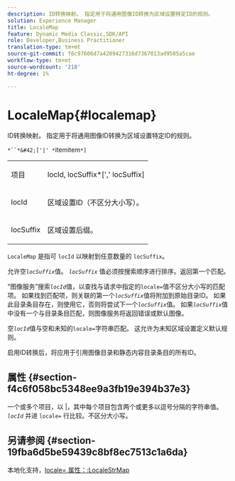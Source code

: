 ```yaml
---
description: ID转换映射。 指定用于将通用图像ID转换为区域设置特定ID的规则。
solution: Experience Manager
title: LocaleMap
feature: Dynamic Media Classic,SDK/API
role: Developer,Business Practitioner
translation-type: tm+mt
source-git-commit: f6c97606d7a4209427316d7367013ad9585a5cae
workflow-type: tm+mt
source-wordcount: '218'
ht-degree: 1%

---
```



# LocaleMap{#localemap}

ID转换映射。 指定用于将通用图像ID转换为区域设置特定ID的规则。

`*``*&#42;['|' *`itemitem`*]`

<table id="simpletable_A6DD1A28F8ED4178A8ADDB2F3AEFC402"> 
 <tr class="strow"> 
  <td class="stentry"> <p><span class="varname"> 项目</span> </p></td> 
  <td class="stentry"> <p><span class="varname"> locId</span>,<span class="varname"> locSuffix</span>*[','<span class="varname"> locSuffix</span>] </p></td> 
 </tr> 
 <tr class="strow"> 
  <td class="stentry"> <p><span class="varname"> locId</span> </p></td> 
  <td class="stentry"> <p>区域设置ID（不区分大小写）。 </p></td> 
 </tr> 
 <tr class="strow"> 
  <td class="stentry"> <p><span class="varname"> locSuffix</span> </p></td> 
  <td class="stentry"> <p>区域设置后缀。 </p></td> 
 </tr> 
</table>

`LocaleMap` 是指可 `locId` 以映射到任意数量的 `locSuffix`。

允许空&#x200B;*`locSuffix`*&#x200B;值。 *`locSuffix`* 值必须按搜索顺序进行排序。返回第一个匹配。

“图像服务”搜索&#x200B;*`locId`*&#x200B;值，以查找与请求中指定的`locale=`值不区分大小写的匹配项。 如果找到匹配项，则关联的第一个&#x200B;*`locSuffix`*&#x200B;值将附加到原始目录ID。 如果此目录条目存在，则使用它，否则将尝试下一个&#x200B;*`locSuffix`*&#x200B;值。 如果&#x200B;*`locSuffix`*&#x200B;值中没有一个与目录条目匹配，则图像服务将返回错误或默认图像。

空&#x200B;*`locId`*&#x200B;值与空和未知的`locale=`字符串匹配。 这允许为未知区域设置定义默认规则。

启用ID转换后，将应用于引用图像目录和静态内容目录条目的所有ID。

## 属性 {#section-f4c6f058bc5348ee9a3fb19e394b37e3}

一个或多个项目，以 |，其中每个项目包含两个或更多以逗号分隔的字符串值。 *`locId`* 并进 `locale=` 行比较。不区分大小写。

## 另请参阅 {#section-19fba6d5be59439c8bf8ec7513c1a6da}

本地化支持，[locale=](../../../../../is-api/http-ref/image-serving-api-ref/c-http-protocol-reference/c-command-reference/r-locale.md#reference-8a846b2fbc004a12821b956ed3b25cfb),[属性：:LocaleStrMap](../../../../../is-api/image-catalog/image-serving-api-ref/c-image-catalog-reference/c-attributes-reference/r-localestrmap.md#reference-98c42070a4bc4baf92537132be2b5b1e)
